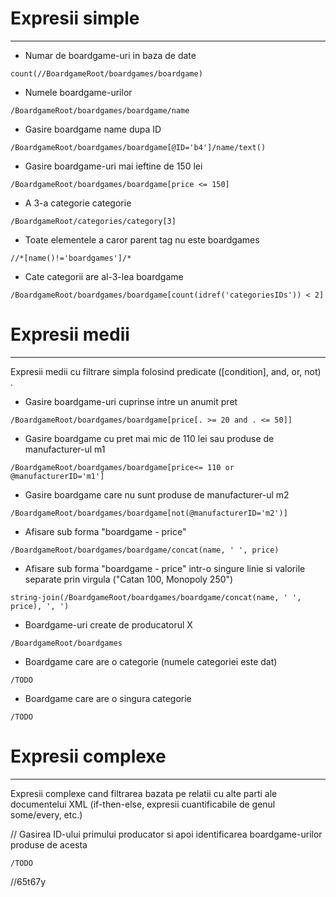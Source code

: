 # Expresii simple
---------------------------------------------------------------

* Numar de boardgame-uri in baza de date
```xpath2
count(//BoardgameRoot/boardgames/boardgame)
```

* Numele boardgame-urilor
```xpath2
/BoardgameRoot/boardgames/boardgame/name
```
* Gasire boardgame name dupa ID
```xpath2
/BoardgameRoot/boardgames/boardgame[@ID='b4']/name/text()
```

* Gasire boardgame-uri mai ieftine de 150 lei
```xpath2
/BoardgameRoot/boardgames/boardgame[price <= 150]
```

* A 3-a categorie categorie
```xpath2
/BoardgameRoot/categories/category[3]
```
* Toate elementele a caror parent tag nu este boardgames
```xpath2
//*[name()!='boardgames']/*
```

* Cate categorii are al-3-lea boardgame
```xpath2
/BoardgameRoot/boardgames/boardgame[count(idref('categoriesIDs')) < 2]
```

# Expresii medii
---------------------------------------------------------------

Expresii medii cu filtrare simpla folosind predicate ([condition], and, or, not) .

* Gasire boardgame-uri cuprinse intre un anumit pret
```xpath2
/BoardgameRoot/boardgames/boardgame[price[. >= 20 and . <= 50]]
```
* Gasire boardgame cu pret mai mic de 110 lei sau produse de manufacturer-ul m1
```xpath2
/BoardgameRoot/boardgames/boardgame[price<= 110 or @manufacturerID='m1']
```

* Gasire boardgame care nu sunt produse de manufacturer-ul m2
```xpath2
/BoardgameRoot/boardgames/boardgame[not(@manufacturerID='m2')]
```

* Afisare sub forma "boardgame - price"
```xpath2
/BoardgameRoot/boardgames/boardgame/concat(name, ' ', price)
```

* Afisare sub forma "boardgame - price" intr-o singure linie si valorile separate prin virgula ("Catan 100, Monopoly 250")
```xpath2
string-join(/BoardgameRoot/boardgames/boardgame/concat(name, ' ', price), ', ')
```

* Boardgame-uri create de producatorul X
```xpath2
/BoardgameRoot/boardgames
```
* Boardgame care are o categorie (numele categoriei este dat)
```xpath2
/TODO
```

* Boardgame care are o singura categorie
```xpath2
/TODO
```

# Expresii complexe
---------------------------------------------------------------

Expresii complexe cand filtrarea bazata pe relatii cu alte parti ale documentelui XML (if-then-else, expresii cuantificabile de genul some/every, etc.)

// Gasirea ID-ului primului producator si apoi identificarea boardgame-urilor produse de acesta
```xpath2
/TODO
```

//65t67y